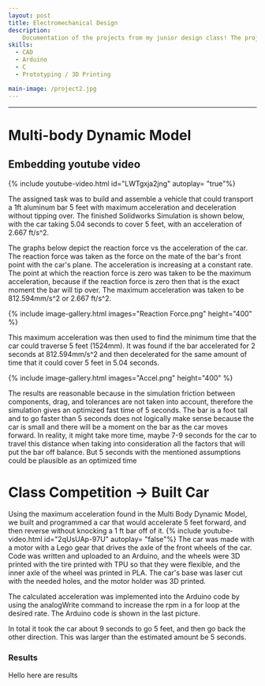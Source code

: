 ```yaml
---
layout: post
title: Electromechanical Design
description:  
    Documentation of the projects from my junior design class! The projects highlighted are a Yahtzee shaker, a SolidWorks dyanmic car model, and then that car built out and tested for a class competition. Each blog post highlights the steps to create each item.
skills: 
  - CAD
  - Arduino
  - C
  - Prototyping / 3D Printing

main-image: /project2.jpg
---
```


---
# Multi-body Dynamic Model

## Embedding youtube video
{% include youtube-video.html id="LWTgxja2jng" autoplay= "true"%}


The assigned task was to build and assemble a vehicle that could transport a 1ft aluminum bar 5 feet with maximum acceleration and deceleration without tipping over. The finished Solidworks Simulation is shown below, with the car taking 5.04 seconds to cover 5 feet, with an acceleration of 2.667 ft/s^2. 

The graphs below depict the reaction force vs the acceleration of the car. The reaction force was taken as the force on the mate of the bar's front point with the car's plane. The acceleration is increasing at a constant rate. The point at which the reaction force is zero was taken to be the maximum acceleration, because if the reaction force is zero then that is the exact moment the bar will tip over. The maximum acceleration was taken to be 812.594mm/s^2 or 2.667 ft/s^2. 

{% include image-gallery.html images="Reaction Force.png" height="400" %} 

This maximum acceleration was then used to find the minimum time that the car could traverse 5 feet (1524mm). It was found if the bar accelerated for 2 seconds at 812.594mm/s^2 and then decelerated for the same amount of time that it could cover 5 feet in 5.04 seconds.

{% include image-gallery.html images="Accel.png" height="400" %} 

The results are reasonable because in the simulation friction between components, drag, and tolerances are not taken into account, therefore the simulation gives an optimized fast time of 5 seconds. The bar is a foot tall and to go faster than 5 seconds does not logically make sense because the car is small and there will be a moment on the bar as the car moves forward. In reality, it might take more time, maybe 7-9 seconds for the car to travel this distance when taking into consideration all the factors that will put the bar off balance. But 5 seconds with the mentioned assumptions could be plausible as an optimized time

# Class Competition -> Built Car 
Using the maximum acceleration found in the Multi Body Dynamic Model, we built and programmed a car that would accelerate 5 feet forward, and then reverse without knocking a 1 ft bar off of it. 
{% include youtube-video.html id="2qUsUAp-97U" autoplay= "false"%}
The car was made with a motor with a Lego gear that drives the axle of the front wheels of the car. Code was written and uploaded to an Arduino, and the wheels were 3D printed with the tire printed with TPU so that they were flexible, and the inner axle of the wheel was printed in PLA. The car's base was laser cut with the needed holes, and the motor holder was 3D printed. 

The calculated acceleration was implemented into the Arduino code by using the analogWrite command to increase the rpm in a for loop at the desired rate. The Arduino code is shown in the last picture. 

In total it took the car about 9 seconds to go 5 feet, and then go back the other direction. This was larger than the estimated amount be 5 seconds.
### Results
Hello here are results

